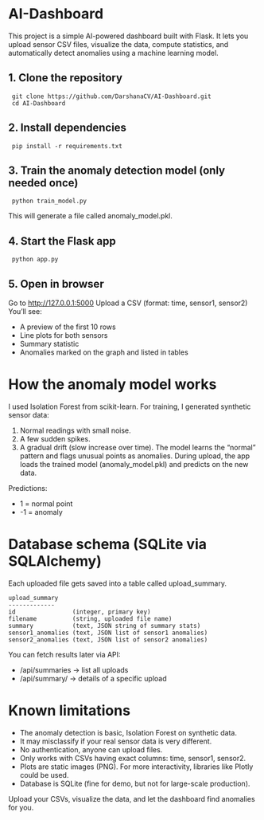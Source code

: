 # AI-Dashboard
This project is a simple AI-powered dashboard built with Flask.
It lets you upload sensor CSV files, visualize the data, compute statistics, and automatically detect anomalies using a machine learning model.


## 1. Clone the repository
```text
 git clone https://github.com/DarshanaCV/AI-Dashboard.git
 cd AI-Dashboard
```

## 2. Install dependencies
```text
 pip install -r requirements.txt
```

## 3. Train the anomaly detection model (only needed once)
```text
 python train_model.py
```
This will generate a file called anomaly_model.pkl.

## 4. Start the Flask app
```text 
 python app.py
```

## 5. Open in browser
 Go to http://127.0.0.1:5000
 Upload a CSV (format: time, sensor1, sensor2)
 You’ll see:
- A preview of the first 10 rows
- Line plots for both sensors
- Summary statistic
- Anomalies marked on the graph and listed in tables


# How the anomaly model works
I used Isolation Forest from scikit-learn.
For training, I generated synthetic sensor data:
  1. Normal readings with small noise.
  2. A few sudden spikes.
  3. A gradual drift (slow increase over time).
The model learns the “normal” pattern and flags unusual points as anomalies.
During upload, the app loads the trained model (anomaly_model.pkl) and predicts on the new data.

Predictions:
- 1 = normal point
- -1 = anomaly


# Database schema (SQLite via SQLAlchemy)
Each uploaded file gets saved into a table called upload_summary.

```text
upload_summary
-------------
id                (integer, primary key)
filename          (string, uploaded file name)
summary           (text, JSON string of summary stats)
sensor1_anomalies (text, JSON list of sensor1 anomalies)
sensor2_anomalies (text, JSON list of sensor2 anomalies)
```

You can fetch results later via API:
- /api/summaries -> list all uploads
- /api/summary/<id> -> details of a specific upload


# Known limitations
- The anomaly detection is basic, Isolation Forest on synthetic data.
- It may misclassify if your real sensor data is very different.
- No authentication, anyone can upload files.
- Only works with CSVs having exact columns: time, sensor1, sensor2.
- Plots are static images (PNG). For more interactivity, libraries like Plotly could be used.
- Database is SQLite (fine for demo, but not for large-scale production).

Upload your CSVs, visualize the data, and let the dashboard find anomalies for you.

